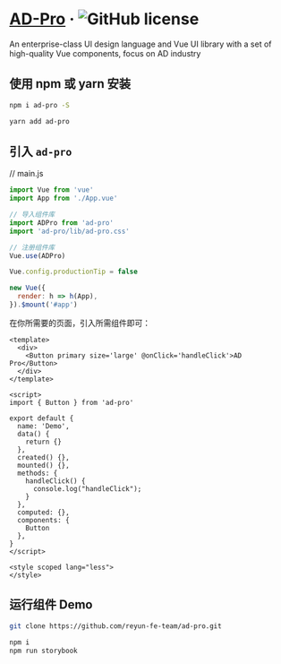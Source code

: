 # [AD-Pro](http://www.alexshan.com/) &middot; ![GitHub license](https://img.shields.io/badge/license-MIT-blue.svg) 

An enterprise-class UI design language and Vue UI library with a set of high-quality Vue components, focus on AD industry

## 使用 npm 或 yarn 安装 

```sh
npm i ad-pro -S
```

```sh
yarn add ad-pro
```

## 引入 `ad-pro` 

// main.js

```js
import Vue from 'vue'
import App from './App.vue'

// 导入组件库
import ADPro from 'ad-pro'
import 'ad-pro/lib/ad-pro.css'

// 注册组件库
Vue.use(ADPro)

Vue.config.productionTip = false

new Vue({
  render: h => h(App),
}).$mount('#app')
```

在你所需要的页面，引入所需组件即可：

```vue
<template>
  <div>
    <Button primary size='large' @onClick='handleClick'>AD Pro</Button>
  </div>
</template>

<script>
import { Button } from 'ad-pro'

export default {
  name: 'Demo',
  data() {
    return {}
  },
  created() {},
  mounted() {},
  methods: {
    handleClick() {
      console.log("handleClick");
    }
  },
  computed: {},
  components: {
    Button
  },
}
</script>

<style scoped lang="less">
</style>

```

## 运行组件 Demo

```sh
git clone https://github.com/reyun-fe-team/ad-pro.git

npm i
npm run storybook
```